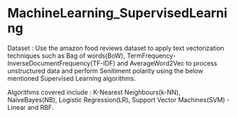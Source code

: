 # MachineLearning_SupervisedLearning
Dataset : Use the amazon food reviews dataset to apply text vectorization techniques such as 
Bag of words(BoW), TermFrequency-InverseDocumentFrequency(TF-IDF) and AverageWord2Vec to process unstructured data and perform Senitiment polarity using the below mentioned Supervised Learning algorithms.

Algorithms covered include : 
  K-Nearest Neighbours(k-NN), 
  NaiveBayes(NB), 
  Logistic Regression(LR), 
  Support Vector Machines(SVM) - Linear and RBF.
